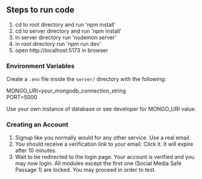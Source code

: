 ## Steps to run code

1. cd to root directory and run 'npm install'
2. cd to server directory and run 'npm install'
3. in server directory run 'nodemon server'
4. in root directory run 'npm run dev'
5. open http://localhost:5173 in browser

### Environment Variables

Create a `.env` file inside the `server/` directory with the following:

MONGO_URI=your_mongodb_connection_string  
PORT=5000

Use your own instance of database or see developer for MONGO_URI value.

### Creating an Account

1. Signup like you normally would for any other service. Use a real email.
2. You should receive a verification link to your email. Click it. It will expire after 10 minutes.
3. Wait to be redirected to the login page. Your account is verified and you may now login. All modules except the first one (Social Media Safe Passage 1) are locked. You may proceed in order to test.
